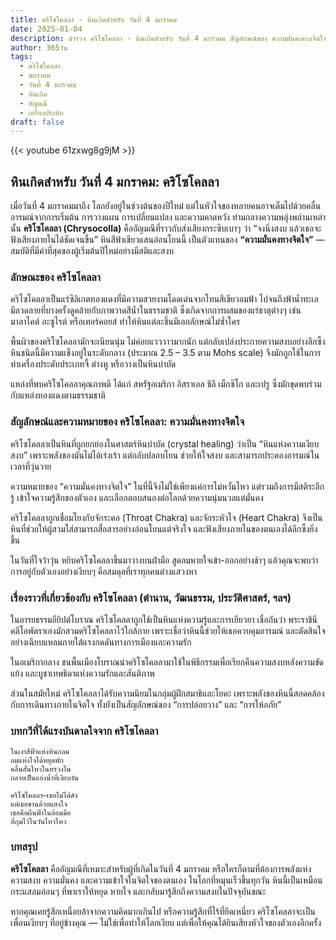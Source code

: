 ```yaml
---
title: คริโซโคลลา - หินเกิดสำหรับ วันที่ 4 มกราคม
date: 2025-01-04
description: สำรวจ คริโซโคลลา - หินเกิดสำหรับ วันที่ 4 มกราคม สัญลักษณ์ของ ความมั่นคงทางจิตใจ มาเรียนรู้ความหมายลึกซึ้งของหินพิเศษนี้
author: 365วัน
tags:
  - คริโซโคลลา
  - มกราคม
  - วันที่ 4 มกราคม
  - หินเกิด
  - อัญมณี
  - เครื่องประดับ
draft: false
---
```


{{< youtube 61zxwg8g9jM >}}


## หินเกิดสำหรับ วันที่ 4 มกราคม: คริโซโคลลา

เมื่อวันที่ 4 มกราคมมาถึง โลกยังอยู่ในช่วงต้นของปีใหม่ แต่ในหัวใจของหลายคนอาจเต็มไปด้วยคลื่นอารมณ์จากการเริ่มต้น การวางแผน การเปลี่ยนแปลง และความคาดหวัง ท่ามกลางความพลุ่งพล่านเหล่านั้น **คริโซโคลลา (Chrysocolla)** คืออัญมณีที่ราวกับส่งเสียงกระซิบเบาๆ ว่า “จงนิ่งสงบ แล้วเธอจะฟังเสียงภายในได้ชัดเจนขึ้น” หินสีฟ้าเขียวแสนอ่อนโยนนี้ เป็นตัวแทนของ **“ความมั่นคงทางจิตใจ”** — สมบัติที่มีค่าที่สุดของผู้เริ่มต้นปีใหม่อย่างมีสติและสงบ

### ลักษณะของ คริโซโคลลา

คริโซโคลลาเป็นแร่ซิลิเกตทองแดงที่มีความสวยงามโดดเด่นจากโทนสีเขียวอมฟ้า ไปจนถึงฟ้าน้ำทะเล มีลวดลายที่บางครั้งดูคล้ายกับภาพวาดสีน้ำในธรรมชาติ ซึ่งเกิดจากการผสมของแร่ธาตุต่างๆ เช่น มาลาไคต์ อะซูไรต์ หรือเทอร์คอยส์ ทำให้หินแต่ละชิ้นมีเอกลักษณ์ไม่ซ้ำใคร

พื้นผิวของคริโซโคลลามักจะเนียนนุ่ม ไม่ค่อยแวววาวมากนัก แต่กลับเปล่งประกายความสงบอย่างลึกซึ้ง หินชนิดนี้มีความแข็งอยู่ในระดับกลาง (ประมาณ 2.5 – 3.5 ตาม Mohs scale) จึงมักถูกใช้ในการทำเครื่องประดับประเภทจี้ ต่างหู หรือวางเป็นหินบำบัด

แหล่งที่พบคริโซโคลลาคุณภาพดี ได้แก่ สหรัฐอเมริกา อิสราเอล ชิลี เม็กซิโก และเปรู ซึ่งมักขุดพบร่วมกับแหล่งทองแดงตามธรรมชาติ

### สัญลักษณ์และความหมายของ คริโซโคลลา: ความมั่นคงทางจิตใจ

คริโซโคลลาเป็นหินที่ถูกยกย่องในศาสตร์หินบำบัด (crystal healing) ว่าเป็น “หินแห่งความเงียบสงบ” เพราะพลังของมันไม่ได้เร่งเร้า แต่กลับปลอบโยน ช่วยให้ใจสงบ และสามารถประคองอารมณ์ในเวลาที่วุ่นวาย

ความหมายของ “ความมั่นคงทางจิตใจ” ในที่นี้จึงไม่ใช่เพียงแค่การไม่หวั่นไหว แต่รวมถึงการมีสติระลึกรู้ เข้าใจความรู้สึกของตัวเอง และเลือกตอบสนองต่อโลกด้วยความนุ่มนวลแต่มั่นคง

คริโซโคลลาถูกเชื่อมโยงกับจักระคอ (Throat Chakra) และจักระหัวใจ (Heart Chakra) จึงเป็นหินที่ช่วยให้ผู้สวมใส่สามารถสื่อสารอย่างอ่อนโยนแต่จริงใจ และฟังเสียงภายในของตนเองได้ลึกซึ้งยิ่งขึ้น

ในวันที่ใจว้าวุ่น หยิบคริโซโคลลาขึ้นมาวางบนฝ่ามือ สูดลมหายใจเข้า-ออกอย่างช้าๆ แล้วคุณจะพบว่า การอยู่กับตัวเองอย่างเงียบๆ คือสมดุลที่เราทุกคนต่างแสวงหา

### เรื่องราวที่เกี่ยวข้องกับ คริโซโคลลา (ตำนาน, วัฒนธรรม, ประวัติศาสตร์, ฯลฯ)

ในอารยธรรมอียิปต์โบราณ คริโซโคลลาถูกใช้เป็นหินแห่งความรู้และการเยียวยา เชื่อกันว่า พระราชินีคลีโอพัตราเองมักสวมคริโซโคลลาไว้ใกล้กาย เพราะเชื่อว่าหินนี้ช่วยให้เธอควบคุมอารมณ์ และตัดสินใจอย่างเฉียบแหลมภายใต้แรงกดดันทางการเมืองและความรัก

ในอเมริกากลาง ชนพื้นเมืองโบราณนำคริโซโคลลามาใช้ในพิธีกรรมเพื่อเรียกคืนความสงบหลังความขัดแย้ง และบูชาเทพธิดาแห่งความรักและสันติภาพ

ส่วนในสมัยใหม่ คริโซโคลลาได้รับความนิยมในกลุ่มผู้ฝึกสมาธิและโยคะ เพราะพลังของหินนี้สอดคล้องกับการเดินทางภายในจิตใจ ทั้งยังเป็นสัญลักษณ์ของ “การปล่อยวาง” และ “การให้อภัย”

### บทกวีที่ได้แรงบันดาลใจจาก คริโซโคลลา

```
ในเงาสีฟ้าแห่งหินกลม  
ลมแห่งใจได้หยุดพัก  
คลื่นสั่นไหวในทรวงใน  
กลายเป็นแอ่งน้ำที่เงียบงัน

คริโซโคลลา—เธอไม่ได้ดัง  
แต่เธอขานด้วยแสงใจ  
เธอคือผืนฟ้าในอ้อมมือ  
ที่กุมไว้ในวันไหวไหว
```

### บทสรุป

**คริโซโคลลา** คืออัญมณีที่เหมาะสำหรับผู้ที่เกิดในวันที่ 4 มกราคม หรือใครก็ตามที่ต้องการพลังแห่งความสงบ ความมั่นคง และความเข้าใจในจิตใจของตนเอง ในโลกที่หมุนเร็วขึ้นทุกวัน หินนี้เป็นเหมือนกระแสลมอ่อนๆ ที่พาเราให้หยุด หายใจ และกลับมารู้สึกถึงความสงบในปัจจุบันขณะ

หากคุณเคยรู้สึกเหนื่อยล้าจากความคิดมากเกินไป หรือความรู้สึกที่ไร้ที่ยึดเหนี่ยว คริโซโคลลาจะเป็นเพื่อนเงียบๆ ที่อยู่ข้างคุณ — ไม่ใช่เพื่อทำให้โลกเงียบ แต่เพื่อให้คุณได้ยินเสียงหัวใจของตัวเองอีกครั้ง